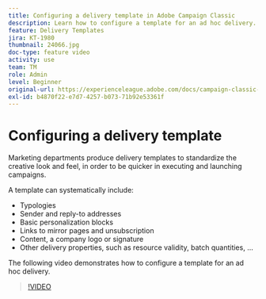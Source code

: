 ```yaml
---
title: Configuring a delivery template in Adobe Campaign Classic
description: Learn how to configure a template for an ad hoc delivery.
feature: Delivery Templates
jira: KT-1980
thumbnail: 24066.jpg
doc-type: feature video
activity: use
team: TM
role: Admin
level: Beginner
original-url: https://experienceleague.adobe.com/docs/campaign-classic-learn/tutorials/sending-messages/delivery-template-configuration.html
exl-id: b4870f22-e7d7-4257-b073-71b92e53361f
---
```

# Configuring a delivery template

Marketing departments produce delivery templates to standardize the creative look and feel, in order to be quicker in executing and launching campaigns.

A template can systematically include:

* Typologies
* Sender and reply-to addresses
* Basic personalization blocks
* Links to mirror pages and unsubscription
* Content, a company logo or signature
* Other delivery properties, such as resource validity, batch quantities, ...

The following video demonstrates how to configure a template for an ad hoc delivery.

>[!VIDEO](https://video.tv.adobe.com/v/24066?quality=12&learn=on)
